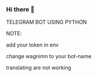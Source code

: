 ### Hi there 👋

TELEGRAM BOT USING PYTHON



NOTE: 

add your token in env

change wagnimn to your bot-name

translating are not working
